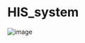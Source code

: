 # HIS_system
![image](https://github.com/banana0324/HIS_system/assets/14922129/c5382a18-a8a6-4ae4-912b-2581f8f2ce61)
